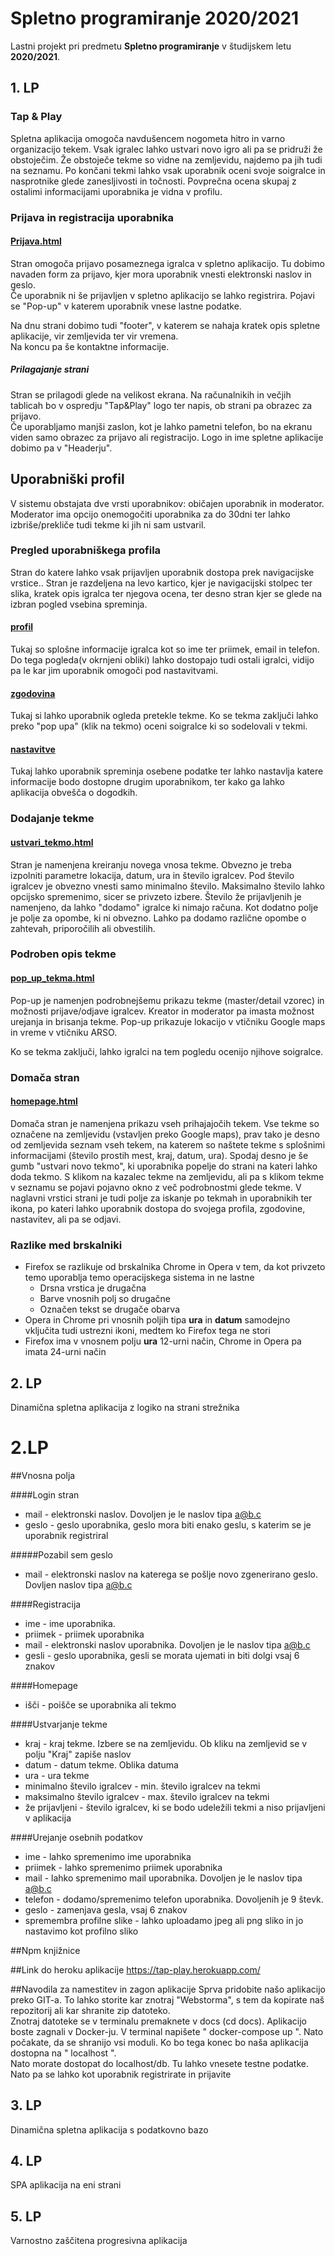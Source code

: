# Spletno programiranje 2020/2021

Lastni projekt pri predmetu **Spletno programiranje** v študijskem letu **2020/2021**.


## 1. LP

### Tap & Play

Spletna aplikacija omogoča navdušencem nogometa hitro in varno organizacijo tekem. Vsak igralec lahko ustvari novo igro ali pa se pridruži že obstoječim. Že obstoječe tekme so vidne na zemljevidu, najdemo pa jih tudi na seznamu. Po končani tekmi lahko vsak uporabnik oceni svoje soigralce in nasprotnike glede zanesljivosti in točnosti. Povprečna ocena skupaj z ostalimi informacijami uporabnika je vidna v profilu. 


### Prijava in registracija uporabnika
#### [Prijava.html](docs/Prijava.html)

Stran omogoča prijavo posameznega igralca v spletno aplikacijo. Tu dobimo navaden form za prijavo, kjer mora uporabnik vnesti elektronski naslov in geslo.   
Če uporabnik ni še prijavljen v spletno aplikacijo se lahko registrira. Pojavi se "Pop-up" v katerem uporabnik vnese lastne podatke.


Na dnu strani dobimo tudi "footer", v katerem se nahaja kratek opis spletne aplikacije, vir zemljevida ter vir vremena.    
Na koncu pa še kontaktne informacije.

##### Prilagajanje strani

Stran se prilagodi glede na velikost ekrana. Na računalnikih in večjih tablicah bo v ospredju "Tap&Play" logo ter napis, ob strani pa obrazec za prijavo.   
Če uporabljamo manjši zaslon, kot je lahko pametni telefon, bo na ekranu viden samo obrazec za prijavo ali registracijo. Logo in ime spletne aplikacije dobimo pa v "Headerju".

## Uporabniški profil
V sistemu obstajata dve vrsti uporabnikov: običajen uporabnik in moderator. Moderator ima opcijo onemogočiti uporabnika za do 30dni ter lahko izbriše/prekliče tudi tekme ki jih ni sam ustvaril.

### Pregled uporabniškega profila 
Stran do katere lahko vsak prijavljen uporabnik dostopa prek navigacijske vrstice..
Stran je razdeljena na levo kartico, kjer je navigacijski stolpec ter slika, kratek opis igralca ter njegova ocena, ter desno stran kjer se glede na izbran pogled vsebina spreminja.

#### [profil](docs/oldHTML/profil.html)
Tukaj so splošne informacije igralca kot so ime ter priimek, email in telefon. Do tega pogleda(v okrnjeni obliki) lahko dostopajo tudi ostali igralci, vidijo pa le kar jim uporabnik omogoči pod nastavitvami.

#### [zgodovina](docs/oldHTML/zgodovina.html)
Tukaj si lahko uporabnik ogleda pretekle tekme. Ko se tekma zaključi lahko preko "pop upa" (klik na tekmo) oceni soigralce ki so sodelovali v tekmi.

#### [nastavitve](docs/oldHTML/nastavitve.html)
Tukaj lahko uporabnik spreminja osebene podatke ter lahko nastavlja katere informacije bodo dostopne drugim uporabnikom, ter kako ga lahko aplikacija obvešča o dogodkih.


### Dodajanje tekme
#### [ustvari_tekmo.html](docs/oldHTML/ustvari_tekmo.html)

Stran je namenjena kreiranju novega vnosa tekme. Obvezno je treba izpolniti parametre lokacija, datum, ura in število igralcev. Pod število igralcev je obvezno vnesti samo minimalno število. Maksimalno število lahko opcijsko spremenimo, sicer se privzeto izbere. Število že prijavljenih je namenjeno, da lahko "dodamo" igralce ki nimajo računa. Kot dodatno polje je polje za opombe, ki ni obvezno. Lahko pa dodamo različne opombe o zahtevah, priporočilih ali obvestilih.

### Podroben opis tekme
#### [pop_up_tekma.html](docs/oldHTML/pop_up_tekma.html)

Pop-up je namenjen podrobnejšemu prikazu tekme (master/detail vzorec) in možnosti prijave/odjave igralcev. Kreator in moderator pa imasta možnost urejanja in brisanja tekme. Pop-up prikazuje lokacijo v vtičniku Google maps in vreme v vtičniku ARSO.

Ko se tekma zaključi, lahko igralci na tem pogledu ocenijo njihove soigralce.

### Domača stran
#### [homepage.html](docs/homepage.html)

Domača stran je namenjena prikazu vseh prihajajočih tekem. Vse tekme so označene na zemljevidu (vstavljen preko Google maps), prav tako je desno od zemljevida seznam vseh tekem, na katerem so naštete tekme s splošnimi informacijami (število prostih mest, kraj, datum, ura). Spodaj desno je še gumb "ustvari novo tekmo", ki uporabnika popelje do strani na kateri lahko doda tekmo. S klikom na kazalec tekme na zemljevidu, ali pa s klikom tekme v seznamu se pojavi pojavno okno z več podrobnostmi glede tekme. V naglavni vrstici strani je tudi polje za iskanje po tekmah in uporabnikih ter ikona, po kateri lahko uporabnik dostopa do svojega profila, zgodovine, nastavitev, ali pa se odjavi.

### Razlike med brskalniki

* Firefox se razlikuje od brskalnika Chrome in Opera v tem, da kot privzeto temo uporablja temo operacijskega sistema in ne lastne
    * Drsna vrstica je drugačna
    * Barve vnosnih polj so drugačne
    * Označen tekst se drugače obarva
* Opera in Chrome pri vnosnih poljih tipa **ura** in **datum** samodejno vključita tudi ustrezni ikoni, medtem ko Firefox tega ne stori
* Firefox ima v vnosnem polju **ura** 12-urni način, Chrome in Opera pa imata 24-urni način

## 2. LP

Dinamična spletna aplikacija z logiko na strani strežnika

# 2.LP

##Vnosna polja

####Login stran
* mail - elektronski naslov. Dovoljen je le naslov tipa a@b.c
* geslo - geslo uporabnika, geslo mora biti enako geslu, s katerim se je uporabnik registriral

#####Pozabil sem geslo
* mail - elektronski naslov na katerega se pošlje novo zgenerirano geslo. Dovljen naslov tipa a@b.c

####Registracija
* ime - ime uporabnika.   
* priimek - priimek uporabnika  
* mail - elektronski naslov uporabnika. Dovoljen je le naslov tipa a@b.c
* gesli - geslo uporabnika, gesli se morata ujemati in biti dolgi vsaj 6 znakov  

####Homepage
* išči - poišče se uporabnika ali tekmo

####Ustvarjanje tekme
* kraj - kraj tekme. Izbere se na zemljevidu. Ob kliku na zemljevid se v polju "Kraj" zapiše naslov 
* datum - datum tekme. Oblika datuma  
* ura - ura tekme  
* minimalno število igralcev - min. število igralcev na tekmi  
* maksimalno število igralcev - max. število igralcev na tekmi  
* že prijavljeni - število igralcev, ki se bodo udeležili tekmi a niso prijavljeni v aplikacija  

####Urejanje osebnih podatkov
* ime - lahko spremenimo ime uporabnika
* priimek - lahko spremenimo priimek uporabnika
* mail - lahko spremenimo mail uporabnika. Dovoljen je le naslov tipa a@b.c
* telefon - dodamo/spremenimo telefon uporabnika. Dovoljenih je 9 števk.  
* geslo - zamenjava gesla, vsaj 6 znakov
* spremembra profilne slike - lahko uploadamo jpeg ali png sliko in jo nastavimo kot profilno sliko

##Npm knjižnice



##Link do heroku aplikacije
https://tap-play.herokuapp.com/

##Navodila za namestitev in zagon aplikacije
Sprva pridobite našo aplikacijo preko GIT-a. To lahko storite kar znotraj "Webstorma", s tem da kopirate naš repozitorij ali kar shranite zip datoteko.   
Znotraj datoteke se v terminalu premaknete v docs (cd docs). Aplikacijo boste zagnali v Docker-ju. V terminal napišete " docker-compose up ". Nato počakate,
da se shranijo vsi moduli. Ko bo tega konec bo naša aplikacija dostopna na " localhost ".   
Nato morate dostopat do localhost/db. Tu lahko vnesete testne podatke. Nato pa se lahko kot uporabnik registrirate in prijavite




## 3. LP

Dinamična spletna aplikacija s podatkovno bazo


## 4. LP

SPA aplikacija na eni strani


## 5. LP

Varnostno zaščitena progresivna aplikacija
